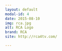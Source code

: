```yaml
---
layout: default
modal-id: 4
date: 2015-08-10
img: rca.jpg
alt: RCA Logo
brand: RCA
site: http://rca4tv.com/

---
```

